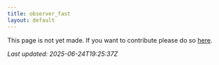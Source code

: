 ```yaml
---
title: observer_fast
layout: default
---
```


This page is not yet made. If you want to contribute please do so [here](https://github.com/CrazyH2/Bigstone/blob/wiki/components/observer_fast.md).

_Last updated: 2025-06-24T19:25:37Z_
